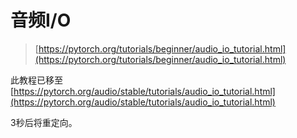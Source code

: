 # 音频I/O

> [https://pytorch.org/tutorials/beginner/audio_io_tutorial.html](https://pytorch.org/tutorials/beginner/audio_io_tutorial.html)

此教程已移至[https://pytorch.org/audio/stable/tutorials/audio_io_tutorial.html](https://pytorch.org/audio/stable/tutorials/audio_io_tutorial.html)

3秒后将重定向。
